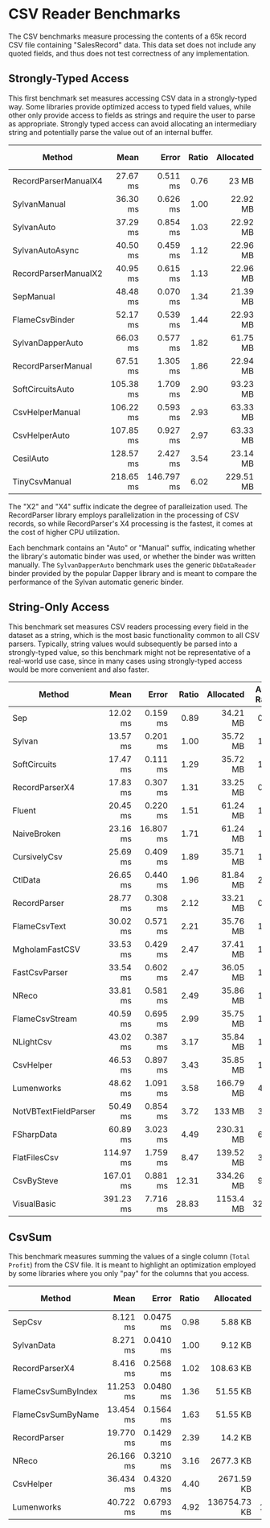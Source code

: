 # CSV Reader Benchmarks

The CSV benchmarks measure processing the contents of a 65k record CSV file containing
"SalesRecord" data.
This data set does not include any quoted fields, and thus does not test correctness of any implementation.

## Strongly-Typed Access

This first benchmark set measures accessing CSV data in a strongly-typed way. Some libraries provide
optimized access to typed field values, while other only provide access to fields as strings and require the
user to parse as appropriate. Strongly typed access can avoid allocating an intermediary string and
potentially parse the value out of an internal buffer.

| Method               | Mean      | Error      | Ratio | Allocated | Alloc Ratio |
|--------------------- |----------:|-----------:|------:|----------:|------------:|
| RecordParserManualX4 |  27.67 ms |   0.511 ms |  0.76 |     23 MB |        1.00 |
| SylvanManual         |  36.30 ms |   0.626 ms |  1.00 |  22.92 MB |        1.00 |
| SylvanAuto           |  37.29 ms |   0.854 ms |  1.03 |  22.92 MB |        1.00 |
| SylvanAutoAsync      |  40.50 ms |   0.459 ms |  1.12 |  22.96 MB |        1.00 |
| RecordParserManualX2 |  40.95 ms |   0.615 ms |  1.13 |  22.96 MB |        1.00 |
| SepManual            |  48.48 ms |   0.070 ms |  1.34 |  21.39 MB |        0.93 |
| FlameCsvBinder       |  52.17 ms |   0.539 ms |  1.44 |  22.93 MB |        1.00 |
| SylvanDapperAuto     |  66.03 ms |   0.577 ms |  1.82 |  61.75 MB |        2.69 |
| RecordParserManual   |  67.51 ms |   1.305 ms |  1.86 |  22.94 MB |        1.00 |
| SoftCircuitsAuto     | 105.38 ms |   1.709 ms |  2.90 |  93.23 MB |        4.07 |
| CsvHelperManual      | 106.22 ms |   0.593 ms |  2.93 |  63.33 MB |        2.76 |
| CsvHelperAuto        | 107.85 ms |   0.927 ms |  2.97 |  63.33 MB |        2.76 |
| CesilAuto            | 128.57 ms |   2.427 ms |  3.54 |  23.14 MB |        1.01 |
| TinyCsvManual        | 218.65 ms | 146.797 ms |  6.02 | 229.51 MB |       10.01 |

The "X2" and "X4" suffix indicate the degree of paralleization used. 
The RecordParser library employs parallelization in the processing of CSV records, so
while RecordParser's X4 processing is the fastest, it comes at the cost of higher CPU utilization.

Each benchmark contains an "Auto" or "Manual" suffix, indicating whether the library's automatic binder
was used, or whether the binder was written manually. The `SylvanDapperAuto` benchmark uses the generic 
`DbDataReader` binder provided by the popular Dapper library and is meant to compare the performance of
the Sylvan automatic generic binder.

## String-Only Access

This benchmark set measures CSV readers processing every field in the dataset
as a string, which is the most basic functionality common to all CSV parsers. 
Typically, string values would subsequently be parsed into a strongly-typed value, so
this benchmark might not be representative of a real-world use case, since in many cases
using strongly-typed access would be more convenient and also faster.

| Method               | Mean      | Error     | Ratio | Allocated | Alloc Ratio |
|--------------------- |----------:|----------:|------:|----------:|------------:|
| Sep                  |  12.02 ms |  0.159 ms |  0.89 |  34.21 MB |        0.96 |
| Sylvan               |  13.57 ms |  0.201 ms |  1.00 |  35.72 MB |        1.00 |
| SoftCircuits         |  17.47 ms |  0.111 ms |  1.29 |  35.72 MB |        1.00 |
| RecordParserX4       |  17.83 ms |  0.307 ms |  1.31 |  33.25 MB |        0.93 |
| Fluent               |  20.45 ms |  0.220 ms |  1.51 |  61.24 MB |        1.71 |
| NaiveBroken          |  23.16 ms | 16.807 ms |  1.71 |  61.24 MB |        1.71 |
| CursivelyCsv         |  25.69 ms |  0.409 ms |  1.89 |  35.71 MB |        1.00 |
| CtlData              |  26.65 ms |  0.440 ms |  1.96 |  81.84 MB |        2.29 |
| RecordParser         |  28.77 ms |  0.308 ms |  2.12 |  33.21 MB |        0.93 |
| FlameCsvText         |  30.02 ms |  0.571 ms |  2.21 |  35.76 MB |        1.00 |
| MgholamFastCSV       |  33.53 ms |  0.429 ms |  2.47 |  37.41 MB |        1.05 |
| FastCsvParser        |  33.54 ms |  0.602 ms |  2.47 |  36.05 MB |        1.01 |
| NReco                |  33.81 ms |  0.581 ms |  2.49 |  35.86 MB |        1.00 |
| FlameCsvStream       |  40.59 ms |  0.695 ms |  2.99 |  35.75 MB |        1.00 |
| NLightCsv            |  43.02 ms |  0.387 ms |  3.17 |  35.84 MB |        1.00 |
| CsvHelper            |  46.53 ms |  0.897 ms |  3.43 |  35.85 MB |        1.00 |
| Lumenworks           |  48.62 ms |  1.091 ms |  3.58 | 166.79 MB |        4.67 |
| NotVBTextFieldParser |  50.49 ms |  0.854 ms |  3.72 |    133 MB |        3.72 |
| FSharpData           |  60.89 ms |  3.023 ms |  4.49 | 230.31 MB |        6.45 |
| FlatFilesCsv         | 114.97 ms |  1.759 ms |  8.47 | 139.52 MB |        3.91 |
| CsvBySteve           | 167.01 ms |  0.881 ms | 12.31 | 334.26 MB |        9.36 |
| VisualBasic          | 391.23 ms |  7.716 ms | 28.83 | 1153.4 MB |       32.29 |

## CsvSum

This benchmark measures summing the values of a single column (`Total Profit`) from the CSV file.
It is meant to highlight an optimization employed by some libraries where you only "pay" for the
columns that you access.

| Method             | Mean      | Error     | Ratio | Allocated    | Alloc Ratio |
|------------------- |----------:|----------:|------:|-------------:|------------:|
| SepCsv             |  8.121 ms | 0.0475 ms |  0.98 |      5.88 KB |        0.64 |
| SylvanData         |  8.271 ms | 0.0410 ms |  1.00 |      9.12 KB |        1.00 |
| RecordParserX4     |  8.416 ms | 0.2568 ms |  1.02 |    108.63 KB |       11.91 |
| FlameCsvSumByIndex | 11.253 ms | 0.0480 ms |  1.36 |     51.55 KB |        5.65 |
| FlameCsvSumByName  | 13.454 ms | 0.1564 ms |  1.63 |     51.55 KB |        5.65 |
| RecordParser       | 19.770 ms | 0.1429 ms |  2.39 |      14.2 KB |        1.56 |
| NReco              | 26.166 ms | 0.3210 ms |  3.16 |    2677.3 KB |      293.56 |
| CsvHelper          | 36.434 ms | 0.4320 ms |  4.40 |   2671.59 KB |      292.93 |
| Lumenworks         | 40.722 ms | 0.6793 ms |  4.92 | 136754.73 KB |   14,994.84 |